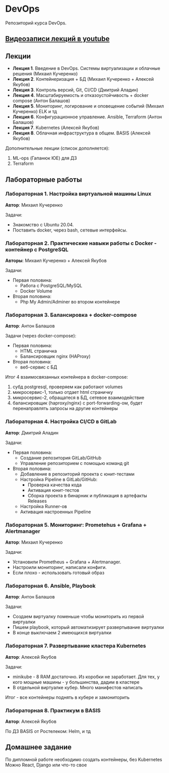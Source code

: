 # DevOps

Репозиторий курса DevOps.

## [Видеозаписи лекций в youtube](https://youtube.com/playlist?list=PLLELLTvDgUQ-iwnE9coLhb-ynyZUGzW6q)

## Лекции

* **Лекция 1**. Введение в DevOps. Системы виртуализации и облачные решения (Михаил Кучеренко)
* **Лекция 2**. Контейнеризация + БД (Михаил Кучеренко + Алексей Якубов)
* **Лекция 3**. Контроль версий, Git, CI/CD (Дмитрий Аладин)
* **Лекция 4**. Масштабируемость и отказоустойчивость + docker compose (Антон Балашов)
* **Лекция 5**. Мониторинг, логирование и оповещение событий (Михаил Кучеренко)
ELK и тд
* **Лекция 6**. Конфигурационное управление. Ansible, Terraform (Антон Балашов)
* **Лекция 7**. Kubernetes (Алексей Якубов)
* **Лекция 8**. Облачная инфраструктура в общем. BASIS (Алексей Якубов)

Дополнительные лекции (список дополняется):

1. ML-ops (Гапанюк ЮЕ) для ДЗ
2. Terraform

## Лабораторные работы

### Лабораторная 1. Настройка виртуальной машины Linux

**Автор**: Михаил Кучеренко

Задачи:

* Знакомство с Ubuntu 20.04.
* Поставить docker, через bash, сетевые интерфейсы.

### Лабораторная 2. Практические навыки работы с Docker - контейнер с PostgreSQL

**Авторы**: Михаил Кучеренко + Алексей Якубов

Задачи:

* Первая половина:
  * Работа с PostgreSQL/MySQL
  * Docker Volume
* Вторая половина:
  * Php My Admin/Adminer во втором контейнере

### Лабораторная 3. Балансировка + docker-compose

**Автор**: Антон Балашов

Задачи (через docker-compose):

* Первая половина:
  * HTML страничка
  * Балансировщик nginx (HAProxy)
* Вторая половина:
  * веб-сервис с БД

Итог 4 взаимосвязанных контейнера в docker-compose:

1. субд postgresql, проверяем как работают volumes
2. микросервис-1, только отдает html страничку
3. микросервис-2, обращатеся в БД, сетевое взаимодействие
4. балансировщик (haproxy/nginx) с port-forwarding-ом, будет перенаправлять запросы на другие контейнеры

### Лабораторная 4. Настройка CI/CD в GitLab

**Автор**: Дмитрий Аладин

Задачи:

* Первая половина:
  * Создание репозитория GitLab/GitHub
  * Управление репозиторием с помощью команд git
* Вторая половина:
  * Добавление в репозиторий проекта с юнит-тестами
  * Настройка Pipeline в GitLab/GitHub:
    * Проверка качества кода
    * Активация юнит-тестов
    * Сборка проекта в бинарник и публикация в артефакты Releases
  * Настройка Runner-ов
  * Активация настроенных Pipeline

### Лабораторная 5. Мониторинг: Prometehus + Grafana + Alertmanager

**Автор**: Михаил Кучеренко

Задачи:

* Установили Prometheus + Grafana + Alertmanager.
* Настроили мониторинг, написали конфиги.
* Если плохо - использовать готовый образ

### Лабораторная 6. Ansible, Playbook

**Автор**: Антон Балашов

Задачи:

* Создаем виртуалку поменьше чтобы мониторить из первой виртуалки
* Пишем playbook, который автоматизирует развертывание виртуалки
* В конце выключаем 2 имеющихся виртуалки

### Лабораторная 7. Развертывание кластера Kubernetes

**Автор**: Алексей Якубов

Задачи:

* minikube - 8 RAM достаточно. Из коробки не заработает. Для тех, у кого мощные машины - у большинства, дадим в кластере
* В отдельной виртуалке кубер. Много манифестов написать

Итог - все контейнеры поднять в кубере и замониторить

### Лабораторная 8. Практикум в BASIS

**Автор**: Алексей Якубов

По ДЗ BASIS от Ростелеком: Helm, и тд

## Домашнее задание

По дипломной работе необходимо создать контейнеры, без Kubernetes
Можно React, Django или что-то свое

